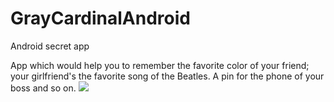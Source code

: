 GrayCardinalAndroid
===================

Android secret app


App which would help you to remember the favorite color of your friend; your girlfriend's the favorite song of the Beatles.
A pin for the phone of your boss and so on.
![](/http://s001.youpic.su/pictures/1402084800/0b9bf202ce19f2bec6e909412cb2ad2b.png)
